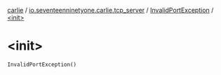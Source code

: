 [carlie](../../index.md) / [io.seventeenninetyone.carlie.tcp_server](../index.md) / [InvalidPortException](index.md) / [&lt;init&gt;](./-init-.md)

# &lt;init&gt;

`InvalidPortException()`